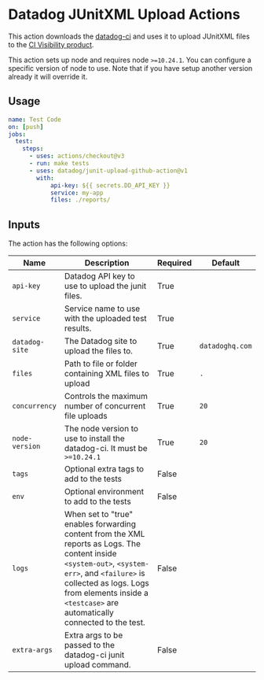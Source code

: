 # Datadog JUnitXML Upload Actions

This action downloads the [datadog-ci](https://github.com/DataDog/datadog-ci) and uses it to upload JUnitXML files
to the [CI Visibility product](https://docs.datadoghq.com/continuous_integration/).

This action sets up node and requires node `>=10.24.1`. You can configure a specific version of node to use.
Note that if you have setup another version already it will override it.

## Usage

```yaml
name: Test Code
on: [push]
jobs:
  test:
    steps:
      - uses: actions/checkout@v3
      - run: make tests
      - uses: datadog/junit-upload-github-action@v1
        with:
            api-key: ${{ secrets.DD_API_KEY }}
            service: my-app
            files: ./reports/
```

## Inputs

The action has the following options:

| Name | Description | Required | Default |
| ---- | ----------- | -------- | ------- |
| `api-key` | Datadog API key to use to upload the junit files. | True | |
| `service` | Service name to use with the uploaded test results. | True | |
| `datadog-site` | The Datadog site to upload the files to. | True | `datadoghq.com` |
| `files` | Path to file or folder containing XML files to upload | True | `.` |
| `concurrency` | Controls the maximum number of concurrent file uploads | True | `20` |
| `node-version` | The node version to use to install the datadog-ci. It must be `>=10.24.1` | True | `20` |
| `tags` | Optional extra tags to add to the tests | False | |
| `env` | Optional environment to add to the tests | False | |
| `logs` | When set to "true" enables forwarding content from the XML reports as Logs. The content inside `<system-out>`, `<system-err>`, and `<failure>` is collected as logs. Logs from elements inside a `<testcase>` are automatically connected to the test. | False | |
| `extra-args` | Extra args to be passed to the datadog-ci junit upload command.| False | |
